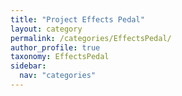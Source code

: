 ```yaml
---
title: "Project Effects Pedal"
layout: category
permalink: /categories/EffectsPedal/
author_profile: true
taxonomy: EffectsPedal
sidebar:
  nav: "categories"
---
```

